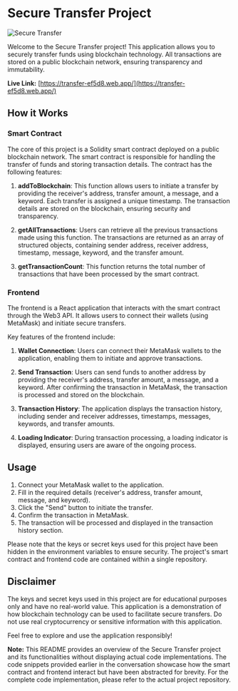 # Secure Transfer Project

![Secure Transfer](https://github.com/kunal232i/Secure_Transfer/assets/81668653/c9a0c175-3061-4d08-9506-6aa01d0aee8f)


Welcome to the Secure Transfer project! This application allows you to securely transfer funds using blockchain technology. All transactions are stored on a public blockchain network, ensuring transparency and immutability.

**Live Link:** [https://transfer-ef5d8.web.app/](https://transfer-ef5d8.web.app/)

## How it Works

### Smart Contract

The core of this project is a Solidity smart contract deployed on a public blockchain network. The smart contract is responsible for handling the transfer of funds and storing transaction details. The contract has the following features:

1. **addToBlockchain**: This function allows users to initiate a transfer by providing the receiver's address, transfer amount, a message, and a keyword. Each transfer is assigned a unique timestamp. The transaction details are stored on the blockchain, ensuring security and transparency.

2. **getAllTransactions**: Users can retrieve all the previous transactions made using this function. The transactions are returned as an array of structured objects, containing sender address, receiver address, timestamp, message, keyword, and the transfer amount.

3. **getTransactionCount**: This function returns the total number of transactions that have been processed by the smart contract.

### Frontend

The frontend is a React application that interacts with the smart contract through the Web3 API. It allows users to connect their wallets (using MetaMask) and initiate secure transfers.

Key features of the frontend include:

1. **Wallet Connection**: Users can connect their MetaMask wallets to the application, enabling them to initiate and approve transactions.

2. **Send Transaction**: Users can send funds to another address by providing the receiver's address, transfer amount, a message, and a keyword. After confirming the transaction in MetaMask, the transaction is processed and stored on the blockchain.

3. **Transaction History**: The application displays the transaction history, including sender and receiver addresses, timestamps, messages, keywords, and transfer amounts.

4. **Loading Indicator**: During transaction processing, a loading indicator is displayed, ensuring users are aware of the ongoing process.

## Usage

1. Connect your MetaMask wallet to the application.
2. Fill in the required details (receiver's address, transfer amount, message, and keyword).
3. Click the "Send" button to initiate the transfer.
4. Confirm the transaction in MetaMask.
5. The transaction will be processed and displayed in the transaction history section.

Please note that the keys or secret keys used for this project have been hidden in the environment variables to ensure security. The project's smart contract and frontend code are contained within a single repository.

## Disclaimer

The keys and secret keys used in this project are for educational purposes only and have no real-world value. This application is a demonstration of how blockchain technology can be used to facilitate secure transfers. Do not use real cryptocurrency or sensitive information with this application.

Feel free to explore and use the application responsibly!

**Note:** This README provides an overview of the Secure Transfer project and its functionalities without displaying actual code implementations. The code snippets provided earlier in the conversation showcase how the smart contract and frontend interact but have been abstracted for brevity. For the complete code implementation, please refer to the actual project repository.
